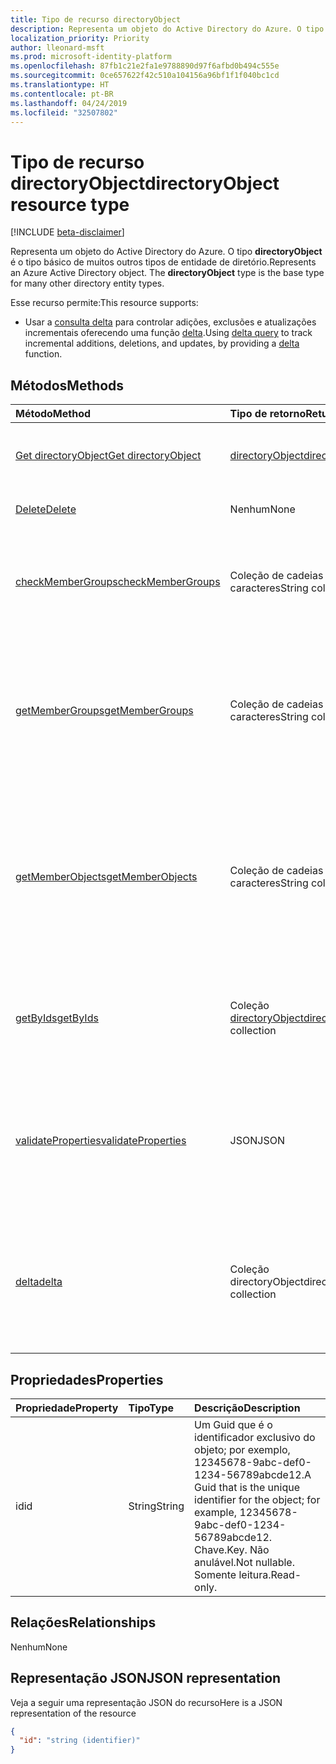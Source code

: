 ```yaml
---
title: Tipo de recurso directoryObject
description: Representa um objeto do Active Directory do Azure. O tipo **directoryObject** é o tipo básico de muitos outros tipos de entidade de diretório.
localization_priority: Priority
author: lleonard-msft
ms.prod: microsoft-identity-platform
ms.openlocfilehash: 87fb1c21e2fa1e9788890d97f6afbd0b494c555e
ms.sourcegitcommit: 0ce657622f42c510a104156a96bf1f1f040bc1cd
ms.translationtype: HT
ms.contentlocale: pt-BR
ms.lasthandoff: 04/24/2019
ms.locfileid: "32507802"
---
```

# <a name="directoryobject-resource-type"></a><span data-ttu-id="afb3b-104">Tipo de recurso directoryObject</span><span class="sxs-lookup"><span data-stu-id="afb3b-104">directoryObject resource type</span></span>

[!INCLUDE [beta-disclaimer](../../includes/beta-disclaimer.md)]

<span data-ttu-id="afb3b-p102">Representa um objeto do Active Directory do Azure. O tipo **directoryObject** é o tipo básico de muitos outros tipos de entidade de diretório.</span><span class="sxs-lookup"><span data-stu-id="afb3b-p102">Represents an Azure Active Directory object. The **directoryObject** type is the base type for many other directory entity types.</span></span>

<span data-ttu-id="afb3b-107">Esse recurso permite:</span><span class="sxs-lookup"><span data-stu-id="afb3b-107">This resource supports:</span></span>

- <span data-ttu-id="afb3b-108">Usar a [consulta delta](/graph/delta-query-overview) para controlar adições, exclusões e atualizações incrementais oferecendo uma função [delta](../api/directoryobject-delta.md).</span><span class="sxs-lookup"><span data-stu-id="afb3b-108">Using [delta query](/graph/delta-query-overview) to track incremental additions, deletions, and updates, by providing a [delta](../api/directoryobject-delta.md) function.</span></span>

## <a name="methods"></a><span data-ttu-id="afb3b-109">Métodos</span><span class="sxs-lookup"><span data-stu-id="afb3b-109">Methods</span></span>

| <span data-ttu-id="afb3b-110">Método</span><span class="sxs-lookup"><span data-stu-id="afb3b-110">Method</span></span>       | <span data-ttu-id="afb3b-111">Tipo de retorno</span><span class="sxs-lookup"><span data-stu-id="afb3b-111">Return Type</span></span>  |<span data-ttu-id="afb3b-112">Descrição</span><span class="sxs-lookup"><span data-stu-id="afb3b-112">Description</span></span>|
|:---------------|:--------|:----------|
|[<span data-ttu-id="afb3b-113">Get directoryObject</span><span class="sxs-lookup"><span data-stu-id="afb3b-113">Get directoryObject</span></span>](../api/directoryobject-get.md) | [<span data-ttu-id="afb3b-114">directoryObject</span><span class="sxs-lookup"><span data-stu-id="afb3b-114">directoryObject</span></span>](directoryobject.md) |<span data-ttu-id="afb3b-115">Leia as propriedades de um objeto de diretório.</span><span class="sxs-lookup"><span data-stu-id="afb3b-115">Read the properties  of a directory object.</span></span>|
|[<span data-ttu-id="afb3b-116">Delete</span><span class="sxs-lookup"><span data-stu-id="afb3b-116">Delete</span></span>](../api/directoryobject-delete.md) | <span data-ttu-id="afb3b-117">Nenhum</span><span class="sxs-lookup"><span data-stu-id="afb3b-117">None</span></span> |<span data-ttu-id="afb3b-118">Exclua um objeto de diretório.</span><span class="sxs-lookup"><span data-stu-id="afb3b-118">Delete a directory object.</span></span> |
|[<span data-ttu-id="afb3b-119">checkMemberGroups</span><span class="sxs-lookup"><span data-stu-id="afb3b-119">checkMemberGroups</span></span>](../api/directoryobject-checkmembergroups.md)|<span data-ttu-id="afb3b-120">Coleção de cadeias de caracteres</span><span class="sxs-lookup"><span data-stu-id="afb3b-120">String collection</span></span>|<span data-ttu-id="afb3b-p103">Verifique se há uma associação em uma lista de grupos. A verificação é transitiva.</span><span class="sxs-lookup"><span data-stu-id="afb3b-p103">Check for membership in a list of groups. The check is transitive.</span></span>|
|[<span data-ttu-id="afb3b-123">getMemberGroups</span><span class="sxs-lookup"><span data-stu-id="afb3b-123">getMemberGroups</span></span>](../api/directoryobject-getmembergroups.md)|<span data-ttu-id="afb3b-124">Coleção de cadeias de caracteres</span><span class="sxs-lookup"><span data-stu-id="afb3b-124">String collection</span></span>|<span data-ttu-id="afb3b-p104">Retorne todos os grupos dos quais o objeto de usuário, grupo ou diretório é membro. A verificação é transitiva.</span><span class="sxs-lookup"><span data-stu-id="afb3b-p104">Return all the groups that the user, group, or directory object is a member of. The check is transitive.</span></span>|
|[<span data-ttu-id="afb3b-127">getMemberObjects</span><span class="sxs-lookup"><span data-stu-id="afb3b-127">getMemberObjects</span></span>](../api/directoryobject-getmemberobjects.md)|<span data-ttu-id="afb3b-128">Coleção de cadeias de caracteres</span><span class="sxs-lookup"><span data-stu-id="afb3b-128">String collection</span></span>| <span data-ttu-id="afb3b-p105">Retorne todos os grupos e funções de diretório dos quais o objeto de usuário, grupo ou diretório é membro. A verificação é transitiva.</span><span class="sxs-lookup"><span data-stu-id="afb3b-p105">Return all of the groups and directory roles that the user, group, or directory object is a member of. The check is transitive.</span></span> |
|[<span data-ttu-id="afb3b-131">getByIds</span><span class="sxs-lookup"><span data-stu-id="afb3b-131">getByIds</span></span>](../api/directoryobject-getbyids.md) | <span data-ttu-id="afb3b-132">Coleção [directoryObject](directoryobject.md)</span><span class="sxs-lookup"><span data-stu-id="afb3b-132">[directoryObject](directoryobject.md) collection</span></span> | <span data-ttu-id="afb3b-133">Obtenha um conjunto de objetos de diretório com base em um conjunto de ids fornecidas.</span><span class="sxs-lookup"><span data-stu-id="afb3b-133">Get a set of directory objects based on a set of supplied ids.</span></span> |
|[<span data-ttu-id="afb3b-134">validateProperties</span><span class="sxs-lookup"><span data-stu-id="afb3b-134">validateProperties</span></span>](../api/directoryobject-validateproperties.md)|<span data-ttu-id="afb3b-135">JSON</span><span class="sxs-lookup"><span data-stu-id="afb3b-135">JSON</span></span>| <span data-ttu-id="afb3b-136">Validar um nome de exibição ou um apelido de email do grupo do Office 365 em conformidade com as políticas de nomenclatura.</span><span class="sxs-lookup"><span data-stu-id="afb3b-136">Validate an Office 365 group's display name or mail nickname complies with naming policies.</span></span> |
|[<span data-ttu-id="afb3b-137">delta</span><span class="sxs-lookup"><span data-stu-id="afb3b-137">delta</span></span>](../api/directoryobject-delta.md)|<span data-ttu-id="afb3b-138">Coleção directoryObject</span><span class="sxs-lookup"><span data-stu-id="afb3b-138">directoryObject collection</span></span>| <span data-ttu-id="afb3b-139">Obtenha alterações incrementais para objetos de diretório.</span><span class="sxs-lookup"><span data-stu-id="afb3b-139">Get incremental changes for directory objects.</span></span> <span data-ttu-id="afb3b-140">Oferece suporte à filtragem por tipo derivado.</span><span class="sxs-lookup"><span data-stu-id="afb3b-140">Supports filtering by derrived type.</span></span> |

## <a name="properties"></a><span data-ttu-id="afb3b-141">Propriedades</span><span class="sxs-lookup"><span data-stu-id="afb3b-141">Properties</span></span>

| <span data-ttu-id="afb3b-142">Propriedade</span><span class="sxs-lookup"><span data-stu-id="afb3b-142">Property</span></span>   | <span data-ttu-id="afb3b-143">Tipo</span><span class="sxs-lookup"><span data-stu-id="afb3b-143">Type</span></span> |<span data-ttu-id="afb3b-144">Descrição</span><span class="sxs-lookup"><span data-stu-id="afb3b-144">Description</span></span>|
|:---------------|:--------|:----------|
|<span data-ttu-id="afb3b-145">id</span><span class="sxs-lookup"><span data-stu-id="afb3b-145">id</span></span>|<span data-ttu-id="afb3b-146">String</span><span class="sxs-lookup"><span data-stu-id="afb3b-146">String</span></span>|<span data-ttu-id="afb3b-147">Um Guid que é o identificador exclusivo do objeto; por exemplo, 12345678-9abc-def0-1234-56789abcde12.</span><span class="sxs-lookup"><span data-stu-id="afb3b-147">A Guid that is the unique identifier for the object; for example, 12345678-9abc-def0-1234-56789abcde12.</span></span> <span data-ttu-id="afb3b-148">Chave.</span><span class="sxs-lookup"><span data-stu-id="afb3b-148">Key.</span></span> <span data-ttu-id="afb3b-149">Não anulável.</span><span class="sxs-lookup"><span data-stu-id="afb3b-149">Not nullable.</span></span> <span data-ttu-id="afb3b-150">Somente leitura.</span><span class="sxs-lookup"><span data-stu-id="afb3b-150">Read-only.</span></span>|

## <a name="relationships"></a><span data-ttu-id="afb3b-151">Relações</span><span class="sxs-lookup"><span data-stu-id="afb3b-151">Relationships</span></span>

<span data-ttu-id="afb3b-152">Nenhum</span><span class="sxs-lookup"><span data-stu-id="afb3b-152">None</span></span>

## <a name="json-representation"></a><span data-ttu-id="afb3b-153">Representação JSON</span><span class="sxs-lookup"><span data-stu-id="afb3b-153">JSON representation</span></span>

<span data-ttu-id="afb3b-154">Veja a seguir uma representação JSON do recurso</span><span class="sxs-lookup"><span data-stu-id="afb3b-154">Here is a JSON representation of the resource</span></span>

<!-- {
  "blockType": "resource",
  "optionalProperties": [

  ],
  "keyProperty": "id",
  "@odata.type": "microsoft.graph.directoryObject"
}-->

```json
{
  "id": "string (identifier)"
}

```

<!-- uuid: 8fcb5dbc-d5aa-4681-8e31-b001d5168d79
2015-10-25 14:57:30 UTC -->
<!--
{
  "type": "#page.annotation",
  "description": "directoryObject resource",
  "keywords": "",
  "section": "documentation",
  "tocPath": "",
  "suppressions": [
    "Error: /api-reference/beta/resources/directoryobject.md:\r\n      Exception processing links.\r\n    System.ArgumentException: Link Definition was null. Link text: !INCLUDE [beta-disclaimer](../../includes/beta-disclaimer.md)\r\n      at ApiDoctor.Validation.DocFile.get_LinkDestinations()\r\n      at ApiDoctor.Validation.DocSet.ValidateLinks(Boolean includeWarnings, String[] relativePathForFiles, IssueLogger issues, Boolean requireFilenameCaseMatch, Boolean printOrphanedFiles)"
  ]
}
-->
